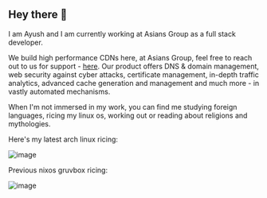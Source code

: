 ## Hey there 👋 

I am Ayush and I am currently working at Asians Group as a full stack developer. 

We build high performance CDNs here, at Asians Group, feel free to reach out to us for support - [here](https://www.asians.group/). Our product offers DNS & domain management, web security against cyber attacks, certificate management, in-depth traffic analytics, advanced cache generation and management and much more - in vastly automated mechanisms.

When I'm not immersed in my work, you can find me studying foreign languages, ricing my linux os, working out or reading about religions and mythologies.

Here's my latest arch linux ricing:

![image](https://github.com/asians-singhayushh/asians-singhayushh/assets/161552037/715ebb86-36bd-46ec-af3c-dec88e22942a)

Previous nixos gruvbox ricing:

![image](https://github.com/asians-singhayushh/asians-singhayushh/assets/161552037/b0cef48b-4727-488c-a90d-7c592d67641b)
